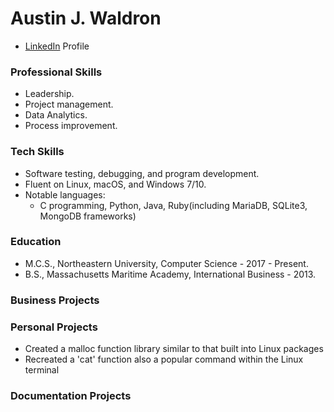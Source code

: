 # Austin J. Waldron

* [LinkedIn](www.linkedin.com/in/austin-waldron-ozzycodes) Profile

### Professional Skills

* Leadership.
* Project management.
* Data Analytics.
* Process improvement.

### Tech Skills

* Software testing, debugging, and program development.
* Fluent on Linux, macOS, and Windows 7/10.
* Notable languages:
  * C programming, Python, Java, Ruby(including MariaDB, SQLite3, MongoDB frameworks)

### Education

* M.C.S., Northeastern University, Computer Science - 2017 - Present.
* B.S., Massachusetts Maritime Academy, International Business - 2013.

### Business Projects


### Personal Projects
* Created a malloc function library similar to that built into Linux packages
* Recreated a 'cat' function also a popular command within the Linux terminal

### Documentation Projects
